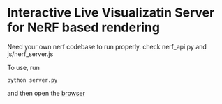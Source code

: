 # Interactive Live Visualizatin Server for NeRF based rendering

Need your own nerf codebase to run properly. check nerf_api.py and js/nerf_server.js

To use, run

`python server.py`

and then open the [browser](http://localhost:16006)